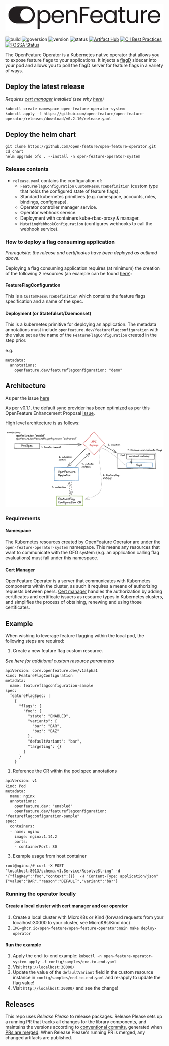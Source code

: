 <picture>
  <source media="(prefers-color-scheme: dark)" srcset="./images/openfeature-horizontal-white.svg">
  <source media="(prefers-color-scheme: light)" srcset="./images/openfeature-horizontal-black.svg">
  <img alt="OpenFeature Logo" src="./images/openfeature-horizontal-black.svg">
</picture>

![build](https://img.shields.io/github/workflow/status/open-feature/open-feature-operator/ci)
![goversion](https://img.shields.io/github/go-mod/go-version/open-feature/open-feature-operator/main)
![version](https://img.shields.io/badge/version-pre--alpha-green)
![status](https://img.shields.io/badge/status-not--for--production-red)
[![Artifact Hub](https://img.shields.io/endpoint?url=https://artifacthub.io/badge/repository/open-feature-operator)](https://artifacthub.io/packages/search?repo=open-feature-operator)
[![CII Best Practices](https://bestpractices.coreinfrastructure.org/projects/6615/badge)](https://bestpractices.coreinfrastructure.org/projects/6615)
[![FOSSA Status](https://app.fossa.com/api/projects/git%2Bgithub.com%2Fopen-feature%2Fopen-feature-operator.svg?type=shield)](https://app.fossa.com/projects/git%2Bgithub.com%2Fopen-feature%2Fopen-feature-operator?ref=badge_shield)

The OpenFeature Operator is a Kubernetes native operator that allows you to expose feature flags to your applications. It injects a [flagD](https://github.com/open-feature/flagd) sidecar into your pod and allows you to poll the flagD server for feature flags in a variety of ways.

## Deploy the latest release

_Requires [cert manager](https://cert-manager.io/docs/installation/kubernetes/) installed (see why [here](#cert-manager))_

<!---x-release-please-start-version-->

```
kubectl create namespace open-feature-operator-system
kubectl apply -f https://github.com/open-feature/open-feature-operator/releases/download/v0.2.10/release.yaml
```

<!---x-release-please-end-->


## Deploy the helm chart

```
git clone https://github.com/open-feature/open-feature-operator.git
cd chart
helm upgrade ofo . --install -n open-feature-operator-system
```


### Release contents

- `release.yaml` contains the configuration of:
  - `FeatureFlagConfiguration` `CustomResourceDefinition` (custom type that holds the configured state of feature flags).
  - Standard kubernetes primitives (e.g. namespace, accounts, roles, bindings, configmaps).
  - Operator controller manager service.
  - Operator webhook service.
  - Deployment with containers kube-rbac-proxy & manager.
  - `MutatingWebhookConfiguration` (configures webhooks to call the webhook service).

### How to deploy a flag consuming application

_Prerequisite: the release and certificates have been deployed as outlined above._

Deploying a flag consuming application requires (at minimum) the creation of the following 2 resources (an example can be found [here](./config/samples/end-to-end.yaml)):

#### FeatureFlagConfiguration

This is a `CustomResourceDefinition` which contains the feature flags specification and a name of the spec.

#### Deployment (or Statefulset/Daemonset)

This is a kubernetes primitive for deploying an application. The metadata annotations must include `openfeature.dev/featureflagconfiguration`
with the value set as the name of the `FeatureFlagConfiguration` created in the step prior.

e.g.
```
metadata:
  annotations:
    openfeature.dev/featureflagconfiguration: "demo"
```

## Architecture

As per the issue [here](https://github.com/open-feature/ofep/issues/1)

As per v0.1.1, the default sync provider has been optimized as per this OpenFeature Enhancement Proposal [issue](https://github.com/open-feature/ofep/blob/main/004-OFEP-kubernetes-sync-service.md).

High level architecture is as follows:

<img src="images/arch-0.png" width="700">

### Requirements

#### Namespace

The Kubernetes resources created by OpenFeature Operator are under the `open-feature-operator-system` namespace. This means
any resources that want to communicate with the OFO system (e.g. an application calling flag evaluations) must fall under
this namespace.

#### Cert Manager

OpenFeature Operator is a server that communicates with Kubernetes components within the cluster, as such it requires a means of
authorizing requests between peers. [Cert manager](https://cert-manager.io/) handles the authorization by
adding certificates and certificate issuers as resource types in Kubernetes clusters, and simplifies the process of
obtaining, renewing and using those certificates.

## Example

When wishing to leverage feature flagging within the local pod, the following steps are required:

1. Create a new feature flag custom resource.

_See [here](config/samples/crds/custom_provider.yaml) for additional custom resource parameters_

```
apiVersion: core.openfeature.dev/v1alpha1
kind: FeatureFlagConfiguration
metadata:
  name: featureflagconfiguration-sample
spec:
  featureFlagSpec: |
    {
      "flags": {
        "foo": {
          "state": "ENABLED",
          "variants": {
            "bar": "BAR",
            "baz": "BAZ"
          },
          "defaultVariant": "bar",
          "targeting": {}
        }
      }
    }
```

1. Reference the CR within the pod spec annotations

```
apiVersion: v1
kind: Pod
metadata:
  name: nginx
  annotations:
    openfeature.dev: "enabled"
    openfeature.dev/featureflagconfiguration: "featureflagconfiguration-sample"
spec:
  containers:
  - name: nginx
    image: nginx:1.14.2
    ports:
    - containerPort: 80
```

3. Example usage from host container

```
root@nginx:/# curl -X POST "localhost:8013/schema.v1.Service/ResolveString" -d '{"flagKey":"foo","context":{}}' -H "Content-Type: application/json"
{"value":"BAR","reason":"DEFAULT","variant":"bar"}
```

### Running the operator locally

#### Create a local cluster with cert manager and our operator

1.  Create a local cluster with MicroK8s or Kind (forward requests from your localhost:30000 to your cluster, see MicroK8s/Kind doc)
1.  `IMG=ghcr.io/open-feature/open-feature-operator:main make deploy-operator`

#### Run the example

1. Apply the end-to-end example: `kubectl -n open-feature-operator-system apply -f config/samples/end-to-end.yaml`
1. Visit `http://localhost:30000/`
1. Update the value of the `defaultVariant` field in the custom resource instance in `config/samples/end-to-end.yaml` and re-apply to update the flag value!
1. Visit `http://localhost:30000/` and see the change!

## Releases

This repo uses _Release Please_ to release packages. Release Please sets up a running PR that tracks all changes for the library components, and maintains the versions according to [conventional commits](https://www.conventionalcommits.org/en/v1.0.0/), generated when [PRs are merged](https://github.com/amannn/action-semantic-pull-request). When Release Please's running PR is merged, any changed artifacts are published.
